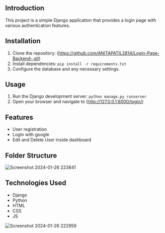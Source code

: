 ## Introduction
This project is a simple Django application that provides a login page with various authentication features.

## Installation
1. Clone the repository: (https://github.com/ANITAPATIL2814/Login-Page-Backend-.git)
2. Install dependencies: `pip install -r requirements.txt`
3. Configure the database and any necessary settings.

## Usage
1. Run the Django development server: `python manage.py runserver`
2. Open your browser and navigate to (http://127.0.0.1:8000/login/)
## Features
- User registration
- Login with google
- Edit and Delete User inside dashboard
  
## Folder Structure
![Screenshot 2024-01-26 223841](https://github.com/ANITAPATIL2814/Login-Page-Backend-/assets/142707200/453feb36-96cf-4265-aa5f-1fb4ff93029e)

## Technologies Used
- Django
- Python
- HTML
- CSS
- JS
  
![Screenshot 2024-01-26 222959](https://github.com/ANITAPATIL2814/Login-Page-Backend-/assets/142707200/3e0176ab-b5b2-4970-8c51-4047e0620178)

